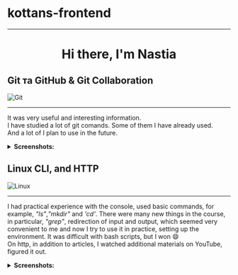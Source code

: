 # kottans-frontend

---

<h1 align="center">Hi there, I'm Nastia</h1>

## Git та GitHub & Git Collaboration

![Git](https://img.shields.io/badge/git-%23F05033.svg?style=for-the-badge&logo=git&logoColor=white)

---

It was very useful and interesting information. <br>
I have studied a lot of git comands. Some of them I have already used. <br>And a lot of I plan to use in the future.

<details>
  <summary>
    <b>Screenshots:</b>
  </summary>
     <img src="task_git_collaboration/git1.jpg" alt="git">
     <img src="task_git_collaboration/git2.jpg" alt="git">
</details>

## Linux CLI, and HTTP

![Linux](https://img.shields.io/badge/Linux-FCC624?style=for-the-badge&logo=linux&logoColor=black)

---

I had practical experience with the console, used basic commands, for example, _"ls"_,_"mkdir"_ and _'cd'_. There were many new things in the course, in particular, _"grep"_, redirection of input and output, which seemed very convenient to me and now I try to use it in practice, setting up the environment. It was difficult with bash scripts, but I won :smile:<br>
On http, in addition to articles, I watched additional materials on YouTube, figured it out.

<details>
  <summary>
    <b>Screenshots:</b>
  </summary>
     <img src="task_linux_cli/linux_1.jpg" alt="linux">
     <img src="task_linux_cli/linux_2.jpg" alt="linux">
     <img src="task_linux_cli/linux_3.jpg" alt="linux">
     <img src="task_linux_cli/linux_4.jpg" alt="linux">
</details>
